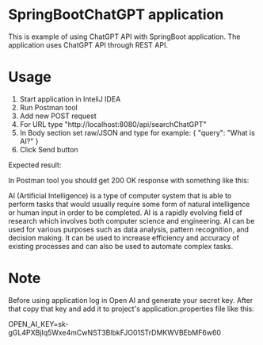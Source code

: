 # SpringBootChatGPT application

This is example of using ChatGPT API with SpringBoot application. The application uses ChatGPT API through REST API.

# Usage

1. Start application in InteliJ IDEA
2. Run Postman tool
3. Add new POST request
4. For URL type "http://localhost:8080/api/searchChatGPT"
5. In Body section set raw/JSON and type for example:
   {
     "query": "What is AI?"
   }
6. Click Send button

Expected result: 

In Postman tool you should get 200 OK response with something like this:

AI (Artificial Intelligence) is a type of computer system that is able to perform tasks that would usually require some form of natural intelligence or human input in order to be completed. AI is a rapidly evolving field of research which involves both computer science and engineering. AI can be used for various purposes such as data analysis, pattern recognition, and decision making. It can be used to increase efficiency and accuracy of existing processes and can also be used to automate complex tasks.

# Note
Before using application log in Open AI and generate your secret key. After that copy that key and add it to project's application.properties file like this:

OPEN_AI_KEY=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
